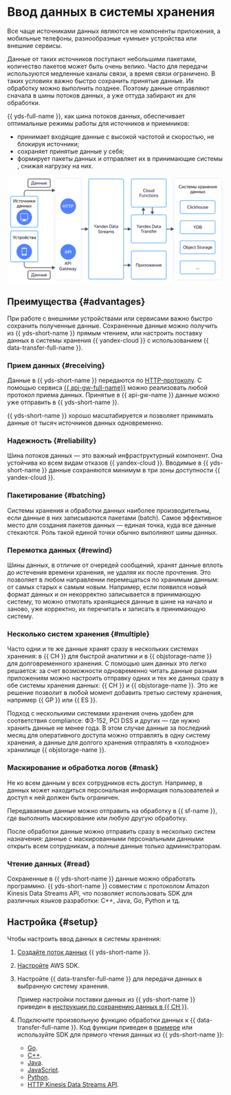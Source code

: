 # Ввод данных в системы хранения

Все чаще источниками данных являются не компоненты приложения, а мобильные телефоны, разнообразные «умные» устройства или внешние сервисы.

Данные от таких источников поступают небольшими пакетами, количество пакетов может быть очень велико. Часто для передачи используются медленные каналы связи, а время связи ограничено. В таких условиях важно быстро сохранить принятые данные. Их обработку можно выполнить позднее. Поэтому данные отправляют сначала в шины потоков данных, а уже оттуда забирают их для обработки.

{{ yds-full-name }}, как шина потоков данных, обеспечивает оптимальные режимы работы для источников и приемников:

* принимает входящие данные с высокой частотой и скоростью, не блокируя источники;
* сохраняет принятые данные у себя;
* формирует пакеты данных и отправляет их в принимающие системы , снижая нагрузку на них.

![data-ingestion](../../_assets/data-streams/data-ingestion.svg)

## Преимущества {#advantages}

При работе с внешними устройствами или сервисами важно быстро сохранить полученные данные. Сохраненные данные можно получить из {{ yds-short-name }} прямым чтением, или настроить поставку данных в системы хранения {{ yandex-cloud }} с использованием {{ data-transfer-full-name }}.

### Прием данных {#receiving}

Данные в {{ yds-short-name }} передаются по [HTTP-протоколу](../kinesisapi/api-ref.md). С помощью сервиса [{{ api-gw-full-name}}](https://cloud.yandex.ru/services/api-gateway) можно реализовать любой протокол приема данных. Принятые в {{ api-gw-name }} данные можно уже отправить в {{ yds-short-name }}.

{{ yds-short-name }} хорошо масштабируется и позволяет принимать данные от тысяч источников данных одновременно.

### Надежность {#reliability}

Шина потоков данных — это важный инфраструктурный компонент. Она устойчива ко всем видам отказов {{ yandex-cloud }}. Вводимые в {{ yds-short-name }} данные сохраняются минимум в три зоны доступности {{ yandex-cloud }}.

### Пакетирование {#batching}

Системы хранения и обработки данных наиболее производительны, если данные в них записываются пакетами (batch). Самое эффективное место для создания пакетов данных — единая точка, куда все данные стекаются. Роль такой единой точки обычно выполняют шины данных.

### Перемотка данных {#rewind}

Шины данных, в отличие от очередей сообщений, хранят данные вплоть до истечения времени хранения, не удаляя их после прочтения. Это позволяет в любом направлении перемещаться по хранимым данным: от самых старых к самым новым. Например, если появился новый формат данных и он некорректно записывается в принимающую систему, то можно отмотать хранящиеся данные в шине на начало и заново, уже корректно, их перечитать и записать в принимающую систему.

### Несколько систем хранения {#multiple}

Часто одни и те же данные хранят сразу в нескольких системах хранения: в {{ CH }} для быстрой аналитики и в {{ objstorage-name }} для долговременного хранения. С помощью шин данных это легко решается: за счет возможности одновременно читать данные разным приложениям можно настроить отправку одних и тех же данных сразу в обе системы хранения данных: {{ CH }} и {{ objstorage-name }}. Это же решение позволит в любой момент добавить третью систему хранения, например {{ GP }} или {{ ES }}.

Подход с несколькими системами хранения очень удобен для соответствия compliance: ФЗ-152, PCI DSS и других — где нужно хранить данные не менее года. В этом случае данные за последний месяц для оперативного доступа можно отправлять в одну систему хранения, а данные для долгого хранения отправлять в «холодное» хранилище {{ objstorage-name }}.

### Маскирование и обработка логов {#mask}

Не ко всем данным у всех сотрудников есть доступ. Например, в данных может находиться персональная информация пользователей и доступ к ней должен быть ограничен.

Передаваемые данные можно отправить на обработку в {{ sf-name }}, где выполнить маскирование или любую другую обработку.

После обработки данные можно отправить сразу в несколько систем назначения: данные с маскированными персональными данными открыть всем сотрудникам, а полные данные только администраторам.  

### Чтение данных {#read}

Сохраненные в {{ yds-short-name }} данные можно обработать программно. {{ yds-short-name }} совместим с протоколом Amazon Kinesis Data Streams API, что позволяет использовать SDK для различных языков разработки: C++, Java, Go, Python и тд.

## Настройка {#setup}

Чтобы настроить ввод данных в системы хранения:

1. [Создайте поток данных](../quickstart/create-stream.md) {{ yds-short-name }}.
1. [Настройте](../quickstart/index.md) AWS SDK.
1. Настройте {{ data-transfer-full-name }} для передачи данных в выбранную систему хранения.

    Пример настройки поставки данных из {{ yds-short-name }} приведен в [инструкции по сохранению данных в {{ CH }}](../quickstart/send-to-clickhouse.md).
1. Подключите произвольную функцию обработки данных к {{ data-transfer-full-name }}. Код функции приведен в [примере](https://github.com/yandex-cloud/examples/tree/master/ydt/nginx-logs) или используйте SDK для прямого чтения данных из {{ yds-short-name }}:
    * [Go](https://docs.aws.amazon.com/sdk-for-go/api/service/kinesis/).
    * [C++](https://sdk.amazonaws.com/cpp/api/LATEST/class_aws_1_1_kinesis_1_1_kinesis_client.html).
    * [Java](https://docs.aws.amazon.com/AWSJavaSDK/latest/javadoc/com/amazonaws/services/kinesis/AmazonKinesisClient.html).
    * [JavaScript](https://docs.aws.amazon.com/AWSJavaScriptSDK/v3/latest/clients/client-kinesis/index.html).
    * [Python](https://boto3.amazonaws.com/v1/documentation/api/latest/reference/services/kinesis.html).
    * [HTTP Kinesis Data Streams API](../kinesisapi/api-ref.md).

